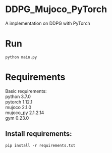 # DDPG_Mujoco_PyTorch
A implementation on DDPG with PyTorch
# Run
```
python main.py
```
# Requirements
Basic requirements:  
python 3.7.0  
pytorch 1.12.1  
mujoco 2.1.0  
mujoco_py 2.1.2.14  
gym 0.23.0  
## Install requirements: 
```
pip install -r requirements.txt
```
